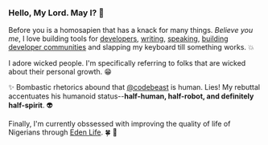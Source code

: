 ### Hello, My Lord. May I? 👋 

Before you is a homosapien that has a knack for many things. _Believe you me_, I love building tools for [developers](https://dev.to/unicodeveloper), [writing](https://medium.com/@unicodeveloper), [speaking](https://speakerdeck.com/unicodeveloper), [building developer communities](https://www.benjamindada.com/forloop-africa/) and slapping my keyboard till something works. :collision:

I adore wicked people. I'm specifically referring to folks that are wicked about their personal growth. :grin:

:sparkles: Bombastic rhetorics abound that [@codebeast](https://twitter.com/codebeast) is human. Lies! My rebuttal accentuates his humanoid status--**half-human, half-robot, and definitely half-spirit**. :alien:

Finally, I'm currently obssessed with improving the quality of life of Nigerians through [Eden Life](https://ouredenlife.com). :four_leaf_clover: :seedling:
